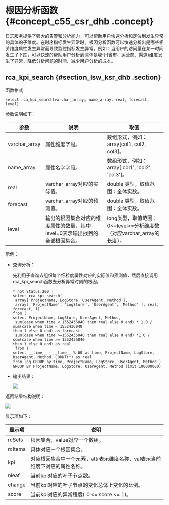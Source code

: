 # 根因分析函数 {#concept_c55_csr_dhb .concept}

日志服务提供了强大的告警和分析能力，可以帮助用户快速分析和定位到发生异常的具体的子维度。在时序指标发生异常时，根因分析函数可以快速分析出是哪些相关维度属性发生异常而导致监控指标发生异常。例如：当用户的访问量在某一时间发生了下跌，可以快速的帮助用户分析到具体是哪个\(省市、运营商、渠道\)维度发生了异常，降低分析问题的时间、减少用户分析的成本。

## rca\_kpi\_search {#section_lsw_ksr_dhb .section}

函数格式

```
select rca_kpi_search(varchar_array, name_array, real, forecast, level)
```

参数说明如下：

|参数|说明|取值|
|--|--|--|
|varchar\_array|属性维度字段。|数组形式，例如：array\[col1, col2, col3\]。|
|name\_array|属性名字字段。|数组形式，例如：array\['col1', 'col2', 'col3'\]。|
|real|varchar\_array对应的实际值。|double 类型，取值范围：全体实数。|
|forecast|varchar\_array对应的预测值。|double 类型，取值范围：全体实数。|
|level|输出的根因集合对应的维度属性的数量，其中level=0表示输出找到的全部根因集合。|long类型，取值范围：0<=level<=分析维度数（对应varchar\_array的长度）。|

示例：

-   查询分析：

    先利用子查询去组织每个细粒度属性对应的实际值和预测值，然后直接调用rca\_kpi\_search函数去分析异常时刻的根因。

    ```
    * not Status:200 | 
    select rca_kpi_search(
     array[ ProjectName, LogStore, UserAgent, Method ],
     array[ 'ProjectName', 'LogStore', 'UserAgent', 'Method' ], real, forecast, 1) 
    from ( 
    select ProjectName, LogStore, UserAgent, Method,
     sum(case when time < 1552436040 then real else 0 end) * 1.0 / sum(case when time < 1552436040 
    then 1 else 0 end) as forecast,
     sum(case when time >=1552436040 then real else 0 end) *1.0 / sum(case when time >= 1552436040 
    then 1 else 0 end) as real
     from ( 
    select __time__ - __time__ % 60 as time, ProjectName, LogStore, UserAgent, Method, COUNT(*) as real 
    from log GROUP by time, ProjectName, LogStore, UserAgent, Method ) 
    GROUP BY ProjectName, LogStore, UserAgent, Method limit 100000000)
    ```

-   输出结果：

    ![](http://static-aliyun-doc.oss-cn-hangzhou.aliyuncs.com/assets/img/146896/155313041241211_zh-CN.png)


返回结果结构说明：

![](http://static-aliyun-doc.oss-cn-hangzhou.aliyuncs.com/assets/img/146896/155313041241212_zh-CN.png)

显示项如下：

|显示项|说明|
|---|--|
|rcSets|根因集合，value对应一个数组。|
|rcItems|具体对应一个根因集合。|
|kpi|对应根因集合中一个元素，attr表示维度名称，val表示当前维度下对应的属性名称。|
|nleaf|当前kpi对应的叶子节点数。|
|change|当前kpi对应的叶子节点的变化总体上变化的比例。|
|score|当前kpi对应的异常程度\( 0 <= score <= 1\)。|

